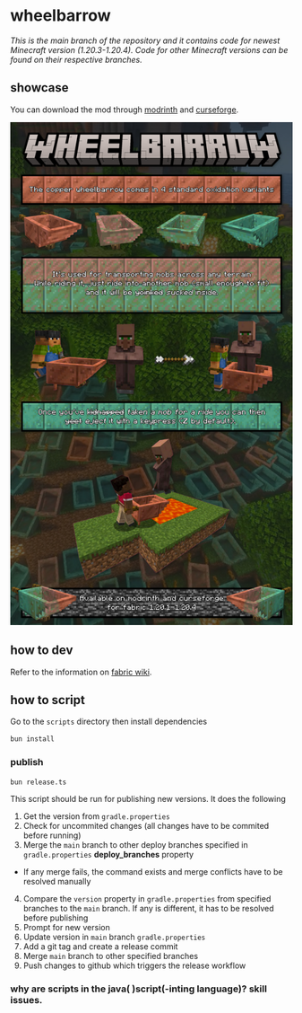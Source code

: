 # wheelbarrow

_This is the main branch of the repository and it contains code for newest Minecraft version (1.20.3-1.20.4). Code for other Minecraft versions can be found on their respective branches._

## showcase

You can download the mod through [modrinth](https://modrinth.com/mod/wheelbarrow) and [curseforge](https://www.curseforge.com/minecraft/mc-mods/wheelbarrow).

![the showcase image for the mod describing features: taking entities for a ride by bumping into them with a wheelbarrow, ejecting them with the default "Z" keybind and with the wheelbarrow being made of copper: showing the 4 oxidation variants](https://github.com/asasinmode/wheelbarrow/blob/main/docs/showcase.jpg?raw=true)

## how to dev

Refer to the information on [fabric wiki](https://fabricmc.net/wiki/start).

## how to script

Go to the `scripts` directory then install dependencies

```bash
bun install
```

### publish

```bash
bun release.ts
```

This script should be run for publishing new versions. It does the following

1. Get the version from `gradle.properties`
2. Check for uncommited changes (all changes have to be commited before running)
3. Merge the `main` branch to other deploy branches specified in `gradle.properties` **deploy_branches** property
  - If any merge fails, the command exists and merge conflicts have to be resolved manually
4. Compare the `version` property in `gradle.properties` from specified branches to the `main` branch. If any is different, it has to be resolved before publishing
5. Prompt for new version
6. Update version in `main` branch `gradle.properties`
7. Add a git tag and create a release commit
8. Merge `main` branch to other specified branches
9. Push changes to github which triggers the release workflow

### why are scripts in the java( )script(-inting language)? skill issues.
